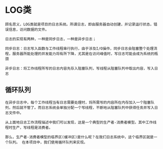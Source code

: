 # LOG类
    顾名思义，LOG类就是项目的日志系统。所谓日志，即由服务器自动创建，并记录运行状态，错误信息，访问数据的文件。

    日志的实现有两种，一种是同步日志，一种是异步日志；

    同步日志：日志写入函数与工作线程串行执行，由于涉及I/O操作，同步日志会阻塞整个处理流程，服务器所能处理的并发能力将有所下降，尤其是在访问峰值时，写日志可能会成为系统的瓶颈

    异步日志：将工作线程所写的日志内容先存入阻塞队列，写线程从阻塞队列中取出内容，写入日志

## 循环队列
    在异步日志中，每个工作线程当有日志需要处理时，将所需写的内容所在内存加入一个阻塞队列，然后就不管了。而日志系统会单独分配一个写线程，不断地从阻塞队列中获得任务并写入日志文件中。

    从上面地日志工作流程描述中我们可以发现，这是一个典型的生产者-消费者模型。其中工作线程时生产，写线程是消费者。

    那么，生产者-消费者模型的临界区(缓冲区)是什么呢？在我们日志系统中，这个临界区就是一个队列。 在本项目中，我们使用循环队列来实现。

